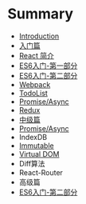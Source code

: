# Summary

* [Introduction](README.md)
* [入门篇](chapter1.md)
* [React 简介](react-jian-jie.md)
* [ES6入门-第一部分](es6.md)
* [ES6入门-第二部分](es6ru-95e8-di-er-bu-fen.md)
* [Webpack](webpack.md)
* [TodoList](todo.md)
* [Promise/Async](promiseasync.md)
* [Redux](redux.md)
* [中级篇](zhong-ji-pian.md)
* [Promise/Async](promiseasync.md)
* IndexDB
* [Immutable](immutable.md)
* [Virtual DOM](virtual-dom.md)
* Diff算法
* React-Router
* 高级篇
* [ES6入门-第二部分](es6ru-95e8-di-er-bu-fen.md)

